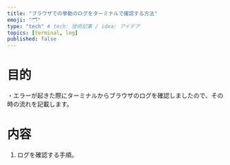 ```yaml
---
title: "ブラウザでの挙動のログをターミナルで確認する方法"
emoji: "🗂"
type: "tech" # tech: 技術記事 / idea: アイデア
topics: [terminal, log]
published: false
---
```

# 目的
・エラーが起きた際にターミナルからブラウザのログを確認しましたので、その時の流れを記載します。
# 内容
1. ログを確認する手順。
